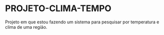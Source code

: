 # PROJETO-CLIMA-TEMPO
Projeto em que estou fazendo um sistema para pesquisar por temperatura e clima de uma região.
